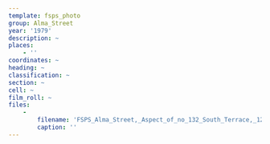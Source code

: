 ```yaml
---
template: fsps_photo
group: Alma_Street
year: '1979'
description: ~
places:
    - ''
coordinates: ~
heading: ~
classification: ~
section: ~
cell: ~
film_roll: ~
files:
    -
        filename: 'FSPS_Alma_Street,_Aspect_of_no_132_South_Terrace,_12-2-A,_1979.png'
        caption: ''
---
```

